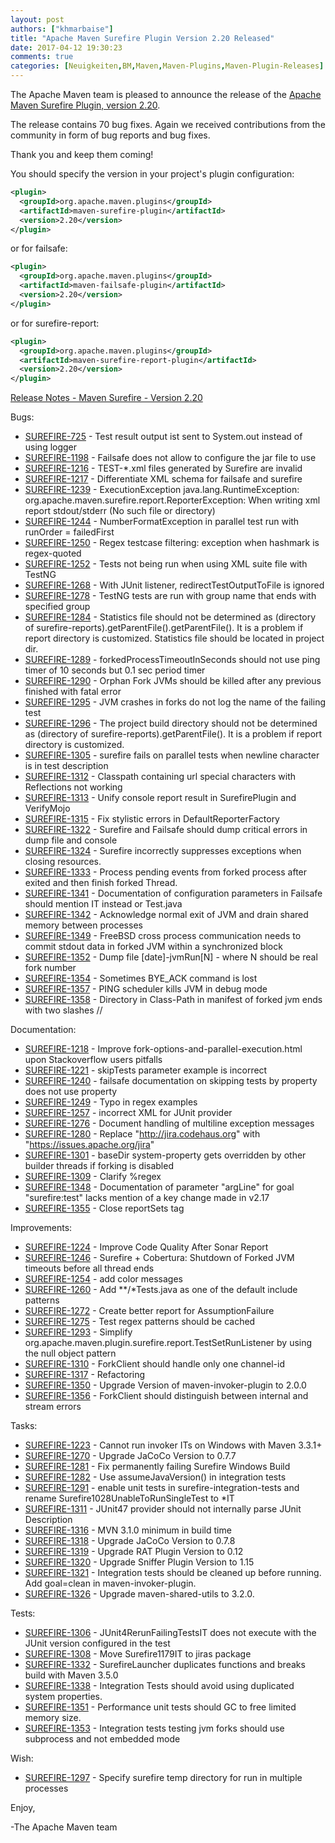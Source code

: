 ```yaml
---
layout: post
authors: ["khmarbaise"]
title: "Apache Maven Surefire Plugin Version 2.20 Released"
date: 2017-04-12 19:30:23
comments: true
categories: [Neuigkeiten,BM,Maven,Maven-Plugins,Maven-Plugin-Releases]
---
```

The Apache Maven team is pleased to announce the release of the 
[Apache Maven Surefire Plugin, version 2.20](https://maven.apache.org/plugins/maven-surefire-plugin/).

The release contains 70 bug fixes.
Again we received contributions from the community in form of bug reports
and bug fixes.

Thank you and keep them coming!

You should specify the version in your project's plugin configuration:

``` xml
<plugin>
  <groupId>org.apache.maven.plugins</groupId>
  <artifactId>maven-surefire-plugin</artifactId>
  <version>2.20</version>
</plugin>
```

or for failsafe:

``` xml
<plugin>
  <groupId>org.apache.maven.plugins</groupId>
  <artifactId>maven-failsafe-plugin</artifactId>
  <version>2.20</version>
</plugin>
```

or for surefire-report:

``` xml
<plugin>
  <groupId>org.apache.maven.plugins</groupId>
  <artifactId>maven-surefire-report-plugin</artifactId>
  <version>2.20</version>
</plugin>
```


<!-- more -->

[Release Notes - Maven Surefire - Version 2.20](https://issues.apache.org/jira/secure/ReleaseNote.jspa?projectId=12317927&amp;version=12334636)

Bugs:

  * [SUREFIRE-725](https://issues.apache.org/jira/browse/SUREFIRE-725) - Test result output ist sent to System.out instead of using logger
  * [SUREFIRE-1198](https://issues.apache.org/jira/browse/SUREFIRE-1198) - Failsafe does not allow to configure the jar file to use
  * [SUREFIRE-1216](https://issues.apache.org/jira/browse/SUREFIRE-1216) - TEST-*.xml files generated by Surefire are invalid
  * [SUREFIRE-1217](https://issues.apache.org/jira/browse/SUREFIRE-1217) - Differentiate XML schema for failsafe and surefire
  * [SUREFIRE-1239](https://issues.apache.org/jira/browse/SUREFIRE-1239) - ExecutionException java.lang.RuntimeException: org.apache.maven.surefire.report.ReporterException: When writing xml report stdout/stderr (No such file or directory)
  * [SUREFIRE-1244](https://issues.apache.org/jira/browse/SUREFIRE-1244) - NumberFormatException in parallel test run with runOrder = failedFirst
  * [SUREFIRE-1250](https://issues.apache.org/jira/browse/SUREFIRE-1250) - Regex testcase filtering: exception when hashmark is regex-quoted
  * [SUREFIRE-1252](https://issues.apache.org/jira/browse/SUREFIRE-1252) - Tests not being run when using XML suite file with TestNG
  * [SUREFIRE-1268](https://issues.apache.org/jira/browse/SUREFIRE-1268) - With JUnit listener, redirectTestOutputToFile is ignored
  * [SUREFIRE-1278](https://issues.apache.org/jira/browse/SUREFIRE-1278) - TestNG tests are run with group name that ends with specified group
  * [SUREFIRE-1284](https://issues.apache.org/jira/browse/SUREFIRE-1284) - Statistics file should not be determined as (directory of surefire-reports).getParentFile().getParentFile(). It is a problem if report directory is customized. Statistics file should be located in project dir.
  * [SUREFIRE-1289](https://issues.apache.org/jira/browse/SUREFIRE-1289) - forkedProcessTimeoutInSeconds should not use ping timer of 10 seconds but 0.1 sec period timer
  * [SUREFIRE-1290](https://issues.apache.org/jira/browse/SUREFIRE-1290) - Orphan Fork JVMs should be killed after any previous finished with fatal error
  * [SUREFIRE-1295](https://issues.apache.org/jira/browse/SUREFIRE-1295) - JVM crashes in forks do not log the name of the failing test
  * [SUREFIRE-1296](https://issues.apache.org/jira/browse/SUREFIRE-1296) - The project build directory should not be determined as (directory of surefire-reports).getParentFile(). It is a problem if report directory is customized.
  * [SUREFIRE-1305](https://issues.apache.org/jira/browse/SUREFIRE-1305) - surefire fails on parallel tests when newline character is in test description
  * [SUREFIRE-1312](https://issues.apache.org/jira/browse/SUREFIRE-1312) - Classpath containing url special characters with Reflections not working
  * [SUREFIRE-1313](https://issues.apache.org/jira/browse/SUREFIRE-1313) - Unify console report result in SurefirePlugin and VerifyMojo
  * [SUREFIRE-1315](https://issues.apache.org/jira/browse/SUREFIRE-1315) - Fix stylistic errors in DefaultReporterFactory
  * [SUREFIRE-1322](https://issues.apache.org/jira/browse/SUREFIRE-1322) - Surefire and Failsafe should dump critical errors in dump file and console
  * [SUREFIRE-1324](https://issues.apache.org/jira/browse/SUREFIRE-1324) - Surefire incorrectly suppresses exceptions when closing resources.
  * [SUREFIRE-1333](https://issues.apache.org/jira/browse/SUREFIRE-1333) - Process pending events from forked process after exited and then finish forked Thread.
  * [SUREFIRE-1341](https://issues.apache.org/jira/browse/SUREFIRE-1341) - Documentation of configuration parameters in Failsafe should mention IT instead or Test.java
  * [SUREFIRE-1342](https://issues.apache.org/jira/browse/SUREFIRE-1342) - Acknowledge normal exit of JVM and drain shared memory between processes
  * [SUREFIRE-1349](https://issues.apache.org/jira/browse/SUREFIRE-1349) - FreeBSD cross process communication needs to commit stdout data in forked JVM within a synchronized block
  * [SUREFIRE-1352](https://issues.apache.org/jira/browse/SUREFIRE-1352) - Dump file [date]-jvmRun[N] - where N should be real fork number
  * [SUREFIRE-1354](https://issues.apache.org/jira/browse/SUREFIRE-1354) - Sometimes BYE_ACK command is lost
  * [SUREFIRE-1357](https://issues.apache.org/jira/browse/SUREFIRE-1357) - PING scheduler kills JVM in debug mode
  * [SUREFIRE-1358](https://issues.apache.org/jira/browse/SUREFIRE-1358) - Directory in Class-Path in manifest of forked jvm ends with two slashes //

Documentation:

  * [SUREFIRE-1218](https://issues.apache.org/jira/browse/SUREFIRE-1218) - Improve fork-options-and-parallel-execution.html upon Stackoverflow users pitfalls
  * [SUREFIRE-1221](https://issues.apache.org/jira/browse/SUREFIRE-1221) - skipTests parameter example is incorrect
  * [SUREFIRE-1240](https://issues.apache.org/jira/browse/SUREFIRE-1240) - failsafe documentation on skipping tests by property does not use property
  * [SUREFIRE-1249](https://issues.apache.org/jira/browse/SUREFIRE-1249) - Typo in regex examples
  * [SUREFIRE-1257](https://issues.apache.org/jira/browse/SUREFIRE-1257) - incorrect XML for JUnit provider
  * [SUREFIRE-1276](https://issues.apache.org/jira/browse/SUREFIRE-1276) - Document handling of multiline exception messages
  * [SUREFIRE-1280](https://issues.apache.org/jira/browse/SUREFIRE-1280) - Replace "http://jira.codehaus.org" with "https://issues.apache.org/jira"
  * [SUREFIRE-1301](https://issues.apache.org/jira/browse/SUREFIRE-1301) - baseDir system-property gets overridden by other builder threads if forking is disabled
  * [SUREFIRE-1309](https://issues.apache.org/jira/browse/SUREFIRE-1309) - Clarify %regex
  * [SUREFIRE-1348](https://issues.apache.org/jira/browse/SUREFIRE-1348) - Documentation of parameter "argLine" for goal "surefire:test" lacks mention of a key change made in v2.17
  * [SUREFIRE-1355](https://issues.apache.org/jira/browse/SUREFIRE-1355) - Close reportSets tag

Improvements:

  * [SUREFIRE-1224](https://issues.apache.org/jira/browse/SUREFIRE-1224) - Improve Code Quality After Sonar Report
  * [SUREFIRE-1246](https://issues.apache.org/jira/browse/SUREFIRE-1246) - Surefire + Cobertura: Shutdown of Forked JVM timeouts before all thread ends
  * [SUREFIRE-1254](https://issues.apache.org/jira/browse/SUREFIRE-1254) - add color messages
  * [SUREFIRE-1260](https://issues.apache.org/jira/browse/SUREFIRE-1260) - Add **/*Tests.java as one of the default include patterns
  * [SUREFIRE-1272](https://issues.apache.org/jira/browse/SUREFIRE-1272) - Create better report for AssumptionFailure
  * [SUREFIRE-1275](https://issues.apache.org/jira/browse/SUREFIRE-1275) - Test regex patterns should be cached
  * [SUREFIRE-1293](https://issues.apache.org/jira/browse/SUREFIRE-1293) - Simplify org.apache.maven.plugin.surefire.report.TestSetRunListener by using the null object pattern
  * [SUREFIRE-1310](https://issues.apache.org/jira/browse/SUREFIRE-1310) - ForkClient should handle only one channel-id
  * [SUREFIRE-1317](https://issues.apache.org/jira/browse/SUREFIRE-1317) - Refactoring
  * [SUREFIRE-1350](https://issues.apache.org/jira/browse/SUREFIRE-1350) - Upgrade Version of maven-invoker-plugin to 2.0.0
  * [SUREFIRE-1356](https://issues.apache.org/jira/browse/SUREFIRE-1356) - ForkClient should distinguish between internal and stream errors

Tasks:

  * [SUREFIRE-1223](https://issues.apache.org/jira/browse/SUREFIRE-1223) - Cannot run invoker ITs on Windows with Maven 3.3.1+
  * [SUREFIRE-1270](https://issues.apache.org/jira/browse/SUREFIRE-1270) - Upgrade JaCoCo Version to 0.7.7
  * [SUREFIRE-1281](https://issues.apache.org/jira/browse/SUREFIRE-1281) - Fix permanently failing Surefire Windows Build
  * [SUREFIRE-1282](https://issues.apache.org/jira/browse/SUREFIRE-1282) - Use assumeJavaVersion() in integration tests
  * [SUREFIRE-1291](https://issues.apache.org/jira/browse/SUREFIRE-1291) - enable unit tests in surefire-integration-tests and rename Surefire1028UnableToRunSingleTest to *IT
  * [SUREFIRE-1311](https://issues.apache.org/jira/browse/SUREFIRE-1311) - JUnit47 provider should not internally parse JUnit Description
  * [SUREFIRE-1316](https://issues.apache.org/jira/browse/SUREFIRE-1316) - MVN 3.1.0 minimum in build time
  * [SUREFIRE-1318](https://issues.apache.org/jira/browse/SUREFIRE-1318) - Upgrade JaCoCo Version to 0.7.8
  * [SUREFIRE-1319](https://issues.apache.org/jira/browse/SUREFIRE-1319) - Upgrade RAT Plugin Version to 0.12
  * [SUREFIRE-1320](https://issues.apache.org/jira/browse/SUREFIRE-1320) - Upgrade Sniffer Plugin Version to 1.15
  * [SUREFIRE-1321](https://issues.apache.org/jira/browse/SUREFIRE-1321) - Integration tests should be cleaned up before running. Add goal=clean in maven-invoker-plugin.
  * [SUREFIRE-1326](https://issues.apache.org/jira/browse/SUREFIRE-1326) - Upgrade maven-shared-utils to 3.2.0.

Tests:

  * [SUREFIRE-1306](https://issues.apache.org/jira/browse/SUREFIRE-1306) - JUnit4RerunFailingTestsIT does not execute with the JUnit version configured in the test
  * [SUREFIRE-1308](https://issues.apache.org/jira/browse/SUREFIRE-1308) - Move Surefire1179IT to jiras package
  * [SUREFIRE-1332](https://issues.apache.org/jira/browse/SUREFIRE-1332) - SurefireLauncher duplicates functions and breaks build with Maven 3.5.0
  * [SUREFIRE-1338](https://issues.apache.org/jira/browse/SUREFIRE-1338) - Integration Tests should avoid using duplicated system properties.
  * [SUREFIRE-1351](https://issues.apache.org/jira/browse/SUREFIRE-1351) - Performance unit tests should GC to free limited memory size.
  * [SUREFIRE-1353](https://issues.apache.org/jira/browse/SUREFIRE-1353) - Integration tests testing jvm forks should use subprocess and not embedded mode

Wish:

  * [SUREFIRE-1297](https://issues.apache.org/jira/browse/SUREFIRE-1297) - Specify surefire temp directory for run in multiple processes


Enjoy,

-The Apache Maven team

